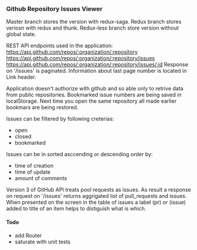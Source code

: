 ### Github Repository Issues Viewer

Master branch stores the version with redux-saga.
Redux branch stores veriosn with redux and thunk.
Redux-less branch store version without global state.

REST API endpoints used in the application:
https://api.github.com/repos/:organization/:repository
https://api.github.com/repos/:organization/:repository/issues
https://api.github.com/repos/:organization/:repository/issues/:id
Response on '/issues' is paginated. Information about last page number is located in Link header.

Application doesn't authorize with github and so able only to retrive data from public repositories.
Bookmarked issue numbers are being saved in localStorage. Next time you open the same repository all made earlier bookmars are being restored.

Issues can be filtered by following creterias:

- open
- closed
- bookmarked

Issues can be in sorted asccending or descending order by:

- time of creation
- time of update
- amount of comments

Version 3 of GitHub API treats pool requests as issues. As result a response on request on '/issues' returns aggrigated list of pull_requests and issues. When presented on the screen in the table of issues a label (pr) or (issue) added to title of an item helps to distiguish what is which.

#### Todo

- add Router
- saturate with unit tests
